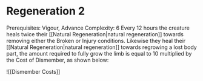 # Regeneration 2
Prerequisites: Vigour, Advance
Complexity: 6
Every 12 hours the creature heals twice their [[Natural Regeneration|natural regeneration]] towards removing either the Broken or Injury conditions.
Likewise they heal their [[Natural Regeneration|natural regeneration]] towards regrowing a lost body part, the amount required to fully grow the limb is equal to 10 multiplied by the Cost of Dismember, as shown below:

![[Dismember Costs]]
